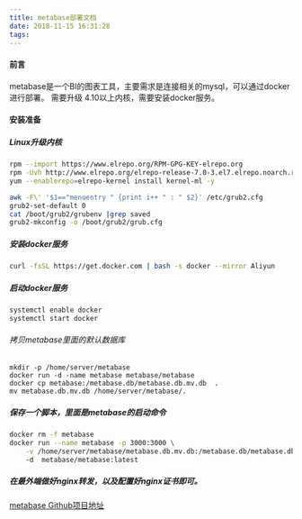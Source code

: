 ```yaml
---
title: metabase部署文档
date: 2018-11-15 16:31:28
tags:
---
```

#### 前言
metabase是一个BI的图表工具，主要需求是连接相关的mysql，可以通过docker进行部署。
需要升级 4.10以上内核，需要安装docker服务。
#### 安装准备
##### Linux升级内核

``` bash
rpm --import https://www.elrepo.org/RPM-GPG-KEY-elrepo.org
rpm -Uvh http://www.elrepo.org/elrepo-release-7.0-3.el7.elrepo.noarch.rpm
yum --enablerepo=elrepo-kernel install kernel-ml -y

awk -F\' '$1=="menuentry " {print i++ " : " $2}' /etc/grub2.cfg
grub2-set-default 0
cat /boot/grub2/grubenv |grep saved
grub2-mkconfig -o /boot/grub2/grub.cfg

```

#####  安装docker服务

``` bash 
curl -fsSL https://get.docker.com | bash -s docker --mirror Aliyun
```

#####  启动docker服务

``` bash 
systemctl enable docker
systemctl start docker
```

###### 拷贝metabase里面的默认数据库
```
mkdir -p /home/server/metabase
docker run -d -name metabase metabase/metabase
docker cp metabase:/metabase.db/metabase.db.mv.db  .
mv metabase.db.mv.db /home/server/metabase/.
```

#####  保存一个脚本，里面是metabase的启动命令

```bash
docker rm -f metabase
docker run --name metabase -p 3000:3000 \
    -v /home/server/metabase/metabase.db.mv.db:/metabase.db/metabase.db.mv.db \ 
    -d  metabase/metabase:latest
```
#####  在最外端做好nginx转发，以及配置好nginx证书即可。


[metabase Github项目地址](https://github.com/metabase/metabase)